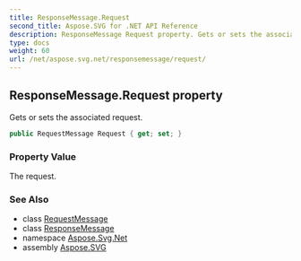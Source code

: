 ```yaml
---
title: ResponseMessage.Request
second_title: Aspose.SVG for .NET API Reference
description: ResponseMessage Request property. Gets or sets the associated request
type: docs
weight: 60
url: /net/aspose.svg.net/responsemessage/request/
---
```

## ResponseMessage.Request property

Gets or sets the associated request.

```csharp
public RequestMessage Request { get; set; }
```

### Property Value

The request.

### See Also

* class [RequestMessage](../../requestmessage/)
* class [ResponseMessage](../)
* namespace [Aspose.Svg.Net](../../../aspose.svg.net/)
* assembly [Aspose.SVG](../../../)
